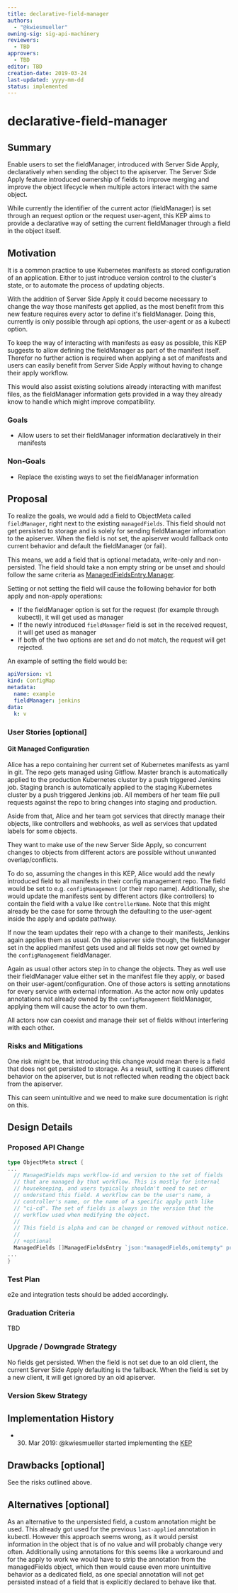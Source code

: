 ```yaml
---
title: declarative-field-manager
authors:
  - "@kwiesmueller"
owning-sig: sig-api-machinery
reviewers:
  - TBD
approvers:
  - TBD
editor: TBD
creation-date: 2019-03-24
last-updated: yyyy-mm-dd
status: implemented
---
```


# declarative-field-manager

## Summary

Enable users to set the fieldManager, introduced with Server Side Apply, declaratively when sending the object to the apiserver.
The Server Side Apply feature introduced ownership of fields to improve merging and improve the object lifecycle when multiple actors interact with the same object.

While currently the identifier of the current actor (fieldManager) is set through an request option or the request user-agent,
this KEP aims to provide a declarative way of setting the current fieldManager through a field in the object itself.

## Motivation

It is a common practice to use Kubernetes manifests as stored configuration of an application. Either to just introduce version control to the cluster's state, or to automate the process of updating objects.

With the addition of Server Side Apply it could become necessary to change the way those manifests get applied, as the most benefit from this new feature requires every actor to define it's fieldManager. Doing this, currently is only possible through api options, the user-agent or as a kubectl option.

To keep the way of interacting with manifests as easy as possible, this KEP suggests to allow defining the fieldManager as part of the manifest itself. Therefor no further action is required when applying a set of manifests and users can easily benefit from Server Side Apply without having to change their apply workflow.

This would also assist existing solutions already interacting with manifest files, as the fieldManager information gets provided in a way they already know to handle which might improve compatibility.

### Goals

- Allow users to set their fieldManager information declaratively in their manifests

### Non-Goals

- Replace the existing ways to set the fieldManager information

## Proposal

To realize the goals, we would add a field to ObjectMeta called `fieldManager`, right next to the existing `managedFields`.
This field should not get persisted to storage and is solely for sending fieldManager information to the apiserver.
When the field is not set, the apiserver would fallback onto current behavior and default the fieldManager (or fail).

This means, we add a field that is optional metadata, write-only and non-persisted.
The field should take a non empty string or be unset and should follow the same criteria as [ManagedFieldsEntry.Manager](https://kubernetes.io/docs/reference/generated/kubernetes-api/v1.14/#managedfieldsentry-v1-meta).

Setting or not setting the field will cause the following behavior for both apply and non-apply operations:

- If the fieldManager option is set for the request (for example through kubectl), it will get used as manager
- If the newly introduced `fieldManager` field is set in the received request, it will get used as manager
- If both of the  two options are set and do not match, the request will get rejected.

An example of setting the field would be:

```yaml
apiVersion: v1
kind: ConfigMap
metadata:
  name: example
  fieldManager: jenkins
data:
  k: v
```

### User Stories [optional]

#### Git Managed Configuration

Alice has a repo containing her current set of Kubernetes manifests as yaml in git.
The repo gets managed using Gitflow.
Master branch is automatically applied to the production Kubernetes cluster by a push triggered Jenkins job.
Staging branch is automatically applied to the staging Kubernetes cluster by a push triggered Jenkins job.
All members of her team file pull requests against the repo to bring changes into staging and production.

Aside from that, Alice and her team got services that directly manage their objects, like controllers and webhooks,
as well as services that updated labels for some objects.

They want to make use of the new Server Side Apply, so concurrent changes to objects from different actors are possible without unwanted overlap/conflicts.

To do so, assuming the changes in this KEP, Alice would add the newly introduced field to all manifests in their config management repo. The field would be set to e.g. `configManagement` (or their repo name).
Additionally, she would update the manifests sent by different actors (like controllers) to contain the field with a value like `controllerName`. Note that this might already be the case for some through the defaulting to the user-agent inside the apply and update pathway.

If now the team updates their repo with a change to their manifests, Jenkins again applies them as usual. On the apiserver side though, the fieldManager set in the applied manifest gets used and all fields set now get owned by the `configManagement` fieldManager.

Again as usual other actors step in to change the objects. They as well use their fieldManager value either set in the manifest file they apply, or based on their user-agent/configuration.
One of those actors is setting annotations for every service with external information.
As the actor now only updates annotations not already owned by the `configManagement` fieldManager, applying them will cause the actor to own them.

All actors now can coexist and manage their set of fields without interfering with each other.

### Risks and Mitigations

One risk might be, that introducing this change would mean there is a field that does not get persisted to storage.
As a result, setting it causes different behavior on the apiserver, but is not reflected when reading the object back from the apiserver.

This can seem unintuitive and we need to make sure documentation is right on this.

## Design Details

### Proposed API Change

```go
type ObjectMeta struct {
...
  // ManagedFields maps workflow-id and version to the set of fields
  // that are managed by that workflow. This is mostly for internal
  // housekeeping, and users typically shouldn't need to set or
  // understand this field. A workflow can be the user's name, a
  // controller's name, or the name of a specific apply path like
  // "ci-cd". The set of fields is always in the version that the
  // workflow used when modifying the object.
  //
  // This field is alpha and can be changed or removed without notice.
  //
  // +optional
  ManagedFields []ManagedFieldsEntry `json:"managedFields,omitempty" protobuf:"bytes,17,rep,name=managedFields"`
...
}
```

### Test Plan

e2e and integration tests should be added accordingly.

### Graduation Criteria

TBD

### Upgrade / Downgrade Strategy

No fields get persisted.
When the field is not set due to an old client, the current Server Side Apply defaulting is the fallback.
When the field is set by a new client, it will get ignored by an old apiserver.

### Version Skew Strategy

## Implementation History

- 30. Mar 2019: @kwiesmueller started implementing the [KEP](https://github.com/kubernetes/kubernetes/pull/75917)

## Drawbacks [optional]

See the risks outlined above.

## Alternatives [optional]

As an alternative to the unpersisted field, a custom annotation might be used.
This already got used for the previous `last-applied` annotation in kubectl.
However this approach seems wrong, as it would persist information in the object that is of no value and will probably change very often. Additionally using annotations for this seems like a workaround and for the apply to work we would have to strip the annotation from the managedFields object, which then would cause even more unintuitive behavior as a dedicated field, as one special annotation will not get persisted instead of a field that is explicitly declared to behave like that.
